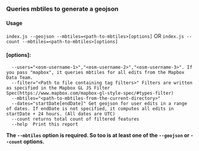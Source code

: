 ### Queries mbtiles to generate a geojson

#### Usage
`index.js --geojson --mbtiles=<path-to-mbtiles>[options]`
 OR 
`index.js --count --mbtiles=<path-to-mbtiles>[options]`


#### [options]:
````
  --users="<osm-username-1>","<osm-username-2>","<osm-username-3>". If you pass "mapbox", it queries mbtiles for all edits from the Mapbox Data Team.
  --filter="<Path to file containing tag filters>" Filters are written as specified in the Mapbox GL JS Filter Spec(https://www.mapbox.com/mapbox-gl-style-spec/#types-filter)
  --mbtiles="<path-to-mbtiles-from-the-current-directory>"
  --dates="startDate[endDate]" Get geojson for user edits in a range of dates. If endDate is not specified, it computes all edits in startDate + 24 hours. (All dates are UTC)
  --count returns total count of filtered features
  --help  Print this report
````
 **The `--mbtiles` option is required. So too is at least one of the `--geojson` or `--count` options.**
